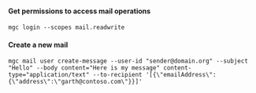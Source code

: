 #### Get permissions to access mail operations
```shell
mgc login --scopes mail.readwrite
```
#### Create a new mail
```shell
mgc mail user create-message --user-id "sender@domain.org" --subject "Hello" --body content="Here is my message" content-type="application/text" --to-recipient '[{\"emailAddress\":{\"address\":\"garth@contoso.com\"}}]'
```